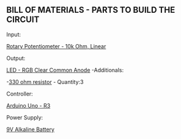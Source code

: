 BILL OF MATERIALS - PARTS TO BUILD THE CIRCUIT
----------------------------------------------
Input:


[Rotary Potentiometer - 10k Ohm, Linear](https://www.sparkfun.com/products/9939)

Output:

[LED - RGB Clear Common Anode](https://www.sparkfun.com/products/10820)
-Additionals:

-[330 ohm resistor](https://www.sparkfun.com/products/8377) - Quantity:3

Controller:

[Arduino Uno - R3](https://www.sparkfun.com/products/11021)


Power Supply:

[9V Alkaline Battery](https://www.sparkfun.com/products/10218)



